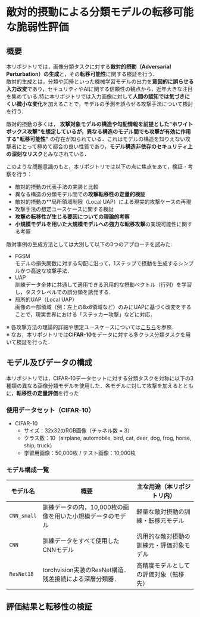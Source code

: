 # 敵対的摂動による分類モデルの転移可能な脆弱性評価
## 概要
本リポジトリでは，画像分類タスクに対する**敵対的摂動（Adversarial Perturbation）の生成**と，その**転移可能性**に関する検証を行う．  
敵対的生成とは，分類や回帰といった機械学習モデルの出力を**意図的に誤らせる入力改変**であり，セキュリティやAIに関する信頼性の観点から，近年大きな注目を集めている.特に本リポジトリでは入力画像に対して**人間の認知では気づきにくい微小な変化**を加えることで，モデルの予測を誤らせる攻撃手法について検討を行う．   

敵対的摂動の多くは， **攻撃対象モデルの構造や勾配情報を前提とした"ホワイトボックス攻撃"を想定しているが，異なる構造のモデル間でも攻撃が有効に作用する"転移可能性"** の存在が知られている．これはモデルの構造を知りえない攻撃者にとって極めて都合の良い性質であり，**モデル構造非依存のセキュリティ上の深刻なリスク**とみなされている．

このような問題意識のもと，本リポジトリでは以下の点に焦点をあて，検証・考察を行う：
- 敵対的摂動の代表手法の実装と比較
- 異なる構造の分類モデル間での**攻撃転移性の定量的検証**
- 敵対的摂動の**局所領域制限（Local UAP）による現実的攻撃ケースの再現
- 攻撃手法の想定ユースケースに関する検討
- **攻撃の転移性が生じる要因についての理論的考察**
- **小規模モデルを用いた大規模モデルへの強力な転移攻撃**の実現可能性に関する考察


敵対事例の生成方法としては大別して以下の3つのアプローチを試みた: 
- FGSM  
    モデルの損失関数に対する勾配に沿って，1ステップで摂動を生成するシンプルかつ高速な攻撃手法．
- UAP  
    訓練データ全体に共通して適用できる汎用的な摂動ベクトル（行列）を学習し，タスクレベルでの誤分類を誘発する.
- 局所的UAP（Local UAP）  
    画像の一部領域（例：左上の8x8領域など）のみにUAPに基づく改変をすることで，現実世界における「ステッカー攻撃」などに対応．

※ 各攻撃方法の理論的詳細や想定ユースケースについては[こちら]()を参照．  
※ なお，本リポジトリでは**CIFAR-10**をデータに対する多クラス分類タスクを用いて検証を行った．

## モデル及びデータの構成
本リポジトリでは，CIFAR-10データセットに対する分類タスクを対称に以下の3種類の異なる画像分類モデルを使用した．各モデルに対して攻撃を加えるとともに，**転移性の定量評価**を行った
### 使用データセット（CIFAR-10）
- CIFAR-10
    - サイズ：32x32のRGB画像（チャネル数 = 3）
    - クラス数：10（airplane, automobile, bird, cat, deer, dog, frog, horse, ship, truck）
    - 学習用画像：50,000枚 / テスト画像：10,000枚

### モデル構成一覧
| モデル名        | 概要                                   | 主な用途（本リポジトリ内）        |
| ----------- | ------------------------------------ | -------------------- |
| `CNN_small` | 訓練データの内，10,000枚の画像を用いた小規模データのモデル   | 軽量な敵対摂動の訓練・転移元モデル    |
| `CNN`       | 訓練データをすべて使用したCNNモデル             | 汎用的な敵対摂動の訓練元・評価対象モデル |
| `ResNet18`  | torchvision実装のResNet構造．残差接続による深層分類器． | 高精度モデルとしての評価対象（転移先）  |


## 評価結果と転移性の検証
